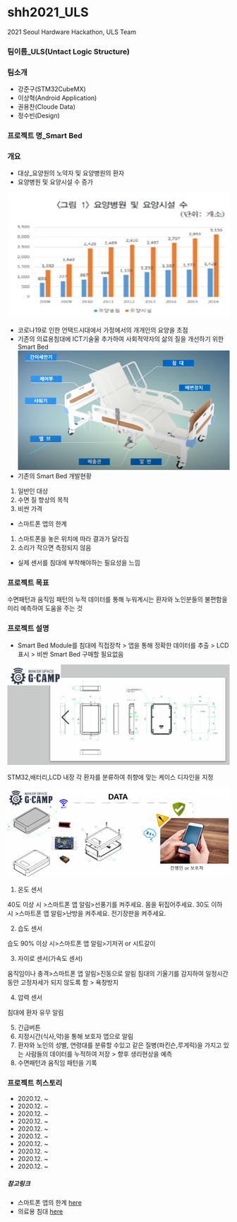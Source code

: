 # shh2021_ULS
 2021 Seoul Hardware Hackathon, ULS Team
### 팀이름_ULS(Untact Logic Structure)
### 팀소개
 * 강준구(STM32CubeMX)
 * 이상혁(Android Application)
 * 권용찬(Cloude Data)
 * 정수빈(Design)
 ### 프로젝트 명_Smart Bed
### 개요
 * 대상_요양원의 노약자 및 요양병원의 환자
 * 요양병원 및 요양시설 수 증가
 
 ![요양병원 및 요양시설 수 증가](https://github.com/Moderato-Swift/shh2021_ULS/blob/main/image/dataChartOne.png?raw=true)
 * 코로나19로 인한 언택드시대에서 가정에서의 개개인의 요양을 초점
 * 기존의 의료용침대에 ICT기술울 추가하여 사회적약자의 삶의 질을 개선하기 위한 Smart Bed
 ![기존 의료용침대](https://github.com/Moderato-Swift/shh2021_ULS/blob/main/image/smartbed_resize.png?raw=true)
 * 기존의 Smart Bed 개발현황
  1. 일반인 대상
  2. 수면 질 향상의 목적
  3. 비싼 가격
  * 스마트폰 앱의 한계
  1. 스마트폰을 놓은 위치에 따라 결과가 달라짐
  2. 소리가 작으면 측정되지 않음
 * 실제 센서를 침대에 부착해야하는 필요성을 느낌
 
 ### 프로젝트 목표
 
 수면패턴과 움직임 패턴의 누적 데이터를 통해 누워계시는 환자와 노인분들의 불편함을 미리 예측하여 도움을 주는 것
 
 ### 프로젝트 설명
  
  * Smart Bed Module를 침대에 직접장착 > 앱을 통해 정확한 데이터를 추출 > LCD 표시 > 비싼 Smart Bed 구매할 필요없음
  
   ![Smart Bed Case 도면](https://github.com/Moderato-Swift/shh2021_ULS/blob/main/image/drawing_2.png?raw=true)
   
   STM32,배터리,LCD 내장
   각 환자를 분류하여 취향에 맞는 케이스 디자인을 지정
  
   ![Smart Bed Module](https://github.com/Moderato-Swift/shh2021_ULS/blob/main/image/drawing_3.png?raw=true)
  
  1. 온도 센서
  
  40도 이상 시 >스마트폰 앱 알림>선풍기를 켜주세요. 몸을 뒤집어주세요.
  30도 이하 시 >스마트폰 앱 알림>난방을 켜주세요. 전기장판을 켜주세요.
  
  2. 습도 센서
  
  습도 90% 이상 시>스마트폰 앱 알림>기저귀 or 시트갈이
  
  3. 자이로 센서(가속도 센서)
  
  움직임이나 충격>스마트폰 앱 알림>진동으로 알림
  침대의 기울기를 감지하여 일정시간동안 고정자세가 되지 않도록 함 > 욕창방지
  
  4. 압력 센서
  
  침대에 환자 유무 알림
  
  5. 긴급버튼
  6. 지정시간(식사,약)을 통해 보호자 앱으로 알림
  7. 환자와 노인의 성별, 연령대를 분류할 수있고 같은 질병(파킨슨,루게릭)을 가지고 있는 사람들의 데이터를 누적하여 저장 > 향후 생리현상을 예측
  8. 수면패턴과 움직임 패턴을 기록
  
  
  
  
  ### 프로젝트 히스토리
  * 2020.12. ~ 
  * 2020.12. ~
  * 2020.12. ~
  * 2020.12. ~
  * 2020.12. ~
  * 2020.12. ~
  * 2020.12. ~
  * 2020.12. ~
  * 2020.12. ~
  * 2020.12. ~
  
 ##### 참고링크
 
 * 스마트폰 앱의 한계 [here](https://www.youtube.com/watch?app=desktop&v=znju4QaRpok)
 * 의료용 침대 [here](https://www.youtube.com/watch?app=desktop&v=xHsvN7MNfRM)
 
 

 
 
